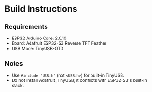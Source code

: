 # Build Instructions

## Requirements
- ESP32 Arduino Core: 2.0.10
- Board: Adafruit ESP32-S3 Reverse TFT Feather
- USB Mode: TinyUSB-OTG

## Notes
- Use `#include "USB.h"` (not `<USB.h>`) for built-in TinyUSB.
- Do not install Adafruit_TinyUSB; it conflicts with ESP32-S3's built-in stack.
